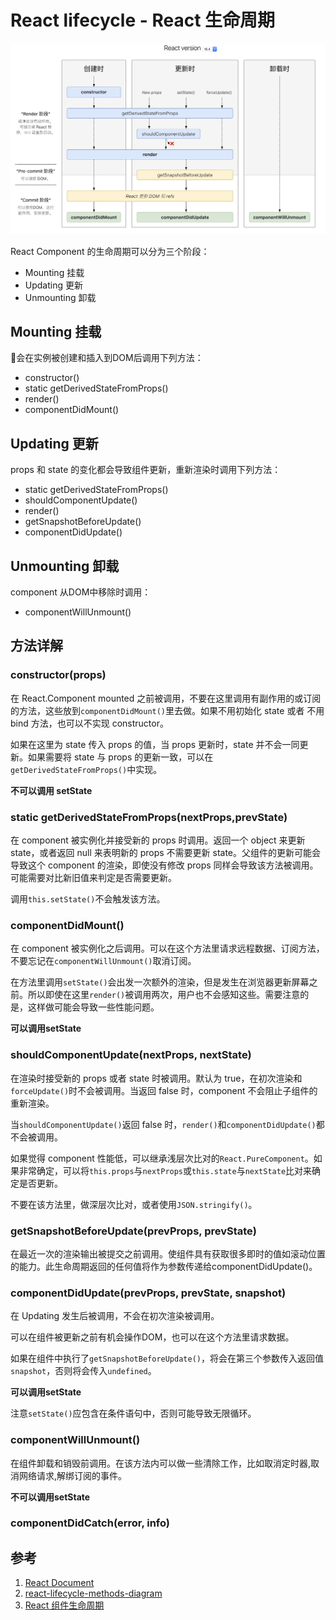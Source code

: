 # React lifecycle - React 生命周期

![img](../img/lifecycles-methods-diagram.png)

React Component 的生命周期可以分为三个阶段：

- Mounting 挂载
- Updating 更新
- Unmounting 卸载

## Mounting 挂载

会在实例被创建和插入到DOM后调用下列方法：

- constructor()
- static getDerivedStateFromProps()
- render()
- componentDidMount()

## Updating 更新

props 和 state 的变化都会导致组件更新，重新渲染时调用下列方法：

- static getDerivedStateFromProps()
- shouldComponentUpdate()
- render()
- getSnapshotBeforeUpdate()
- componentDidUpdate()

## Unmounting 卸载

component 从DOM中移除时调用：

- componentWillUnmount()

## 方法详解

### constructor(props)

在 React.Component mounted 之前被调用，不要在这里调用有副作用的或订阅的方法，这些放到`componentDidMount()`里去做。如果不用初始化 state 或者 不用 bind 方法，也可以不实现 constructor。

如果在这里为 state 传入 props 的值，当 props 更新时，state 并不会一同更新。如果需要将 state 与 props 的更新一致，可以在 `getDerivedStateFromProps()`中实现。

**不可以调用 setState**

### static getDerivedStateFromProps(nextProps,prevState)

在 component 被实例化并接受新的 props 时调用。返回一个 object 来更新 state，或者返回 null 来表明新的 props 不需要更新 state。父组件的更新可能会导致这个 component 的渲染，即使没有修改 props 同样会导致该方法被调用。可能需要对比新旧值来判定是否需要更新。

调用`this.setState()`不会触发该方法。

### componentDidMount()

在 component 被实例化之后调用。可以在这个方法里请求远程数据、订阅方法，不要忘记在`componentWillUnmount()`取消订阅。

在方法里调用`setState()`会出发一次额外的渲染，但是发生在浏览器更新屏幕之前。所以即使在这里`render()`被调用两次，用户也不会感知这些。需要注意的是，这样做可能会导致一些性能问题。

**可以调用setState**

### shouldComponentUpdate(nextProps, nextState)

在渲染时接受新的 props 或者 state 时被调用。默认为 true，在初次渲染和`forceUpdate()`时不会被调用。当返回 false 时，component 不会阻止子组件的重新渲染。

当`shouldComponentUpdate()`返回 false 时，`render()`和`componentDidUpdate()`都不会被调用。

如果觉得 component 性能低，可以继承浅层次比对的`React.PureComponent`。如果非常确定，可以将`this.props`与`nextProps`或`this.state`与`nextState`比对来确定是否更新。

不要在该方法里，做深层次比对，或者使用`JSON.stringify()`。

### getSnapshotBeforeUpdate(prevProps, prevState)

在最近一次的渲染输出被提交之前调用。使组件具有获取很多即时的值如滚动位置的能力。此生命周期返回的任何值将作为参数传递给componentDidUpdate()。

### componentDidUpdate(prevProps, prevState, snapshot)

在 Updating 发生后被调用，不会在初次渲染被调用。

可以在组件被更新之前有机会操作DOM，也可以在这个方法里请求数据。

如果在组件中执行了`getSnapshotBeforeUpdate()`，将会在第三个参数传入返回值`snapshot`，否则将会传入`undefined`。

**可以调用setState**

注意`setState()`应包含在条件语句中，否则可能导致无限循环。

### componentWillUnmount()

在组件卸载和销毁前调用。在该方法内可以做一些清除工作，比如取消定时器,取消网络请求,解绑订阅的事件。

**不可以调用setState**

### componentDidCatch(error, info)

## 参考

1. [React Document](https://reactjs.org/docs/react-component.html)
2. [react-lifecycle-methods-diagram](http://projects.wojtekmaj.pl/react-lifecycle-methods-diagram/)
3. [React 组件生命周期](https://github.com/superman66/Front-End-Blog/issues/2)